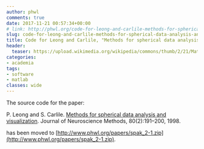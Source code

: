 ```yaml
---
author: phwl
comments: true
date: 2017-11-21 00:57:34+00:00
# link: http://phwl.org/code-for-leong-and-carlile-methods-for-spherical-data-analysis-and-visualization/
slug: code-for-leong-and-carlile-methods-for-spherical-data-analysis-and-visualization
title: Code for Leong and Carlile, "Methods for spherical data analysis and visualization"
header:
  teaser: https://upload.wikimedia.org/wikipedia/commons/thumb/2/21/Matlab_Logo.png/267px-Matlab_Logo.png
categories:
- academia
tags:
- software
- matlab
classes: wide
---
```


The source code for the paper:

P. Leong and S. Carlile. [Methods for spherical data analysis and visualization](http://phwl.org/papers/spak_jnm98.pdf). Journal of Neuroscience Methods, 80(2):191–200, 1998.

has been moved to [http://www.phwl.org/papers/spak_2-1.zip](http://www.phwl.org/papers/spak_2-1.zip).
